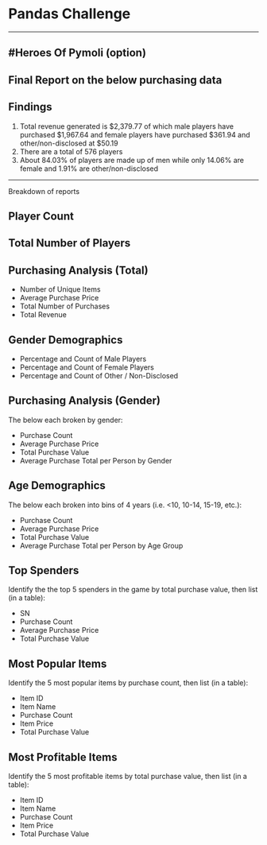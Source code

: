 # Pandas Challenge
----------------------------------
#Heroes Of Pymoli (option)
-----------------------------------
## Final Report on the below purchasing data

## Findings
1. Total revenue generated is $2,379.77 of which male players have purchased $1,967.64 and female players have purchased $361.94 and other/non-disclosed at $50.19
2. There are a total of 576 players 
3. About 84.03% of players are made up of men while only 14.06% are female and 1.91% are other/non-disclosed

--------------------------------------------------------------------------
Breakdown of reports
## Player Count

## Total Number of Players


## Purchasing Analysis (Total)
* Number of Unique Items
* Average Purchase Price
* Total Number of Purchases
* Total Revenue


## Gender Demographics
* Percentage and Count of Male Players
* Percentage and Count of Female Players
* Percentage and Count of Other / Non-Disclosed


## Purchasing Analysis (Gender)
The below each broken by gender:
* Purchase Count
* Average Purchase Price
* Total Purchase Value
* Average Purchase Total per Person by Gender




## Age Demographics
The below each broken into bins of 4 years (i.e. <10, 10-14, 15-19, etc.):
* Purchase Count
* Average Purchase Price
* Total Purchase Value
* Average Purchase Total per Person by Age Group




## Top Spenders

Identify the the top 5 spenders in the game by total purchase value, then list (in a table):
* SN
* Purchase Count
* Average Purchase Price
* Total Purchase Value




## Most Popular Items
Identify the 5 most popular items by purchase count, then list (in a table):
* Item ID
* Item Name
* Purchase Count
* Item Price
* Total Purchase Value




## Most Profitable Items
Identify the 5 most profitable items by total purchase value, then list (in a table):
* Item ID
* Item Name
* Purchase Count
* Item Price
* Total Purchase Value
